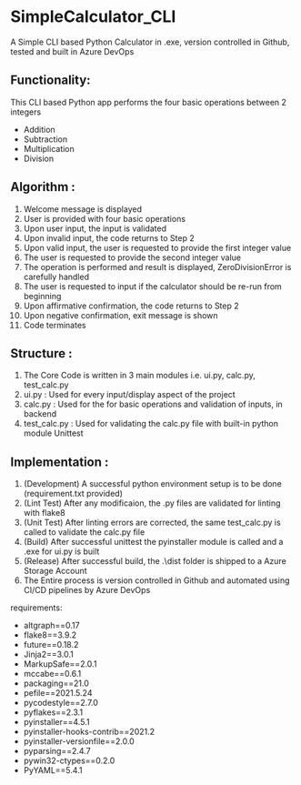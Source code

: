 # SimpleCalculator_CLI
A Simple CLI based Python Calculator in .exe, version controlled in Github, tested and built in Azure DevOps

## Functionality:
This CLI based Python app performs the four basic operations between 2 integers
* Addition
* Subtraction
* Multiplication
* Division

## Algorithm :
1. Welcome message is displayed
2. User is provided with four basic operations
3. Upon user input, the input is validated
4. Upon invalid input, the code returns to Step 2
5. Upon valid input, the user is requested to provide the first integer value
6. The user is requested to provide the second integer value
7. The operation is performed and result is displayed, ZeroDivisionError is carefully handled
8. The user is requested to input if the calculator should be re-run from beginning
9. Upon affirmative confirmation, the code returns to Step 2
10. Upon negative confirmation, exit message is shown
11. Code terminates

## Structure :
1. The Core Code is written in 3 main modules i.e. ui.py, calc.py, test_calc.py
2. ui.py : Used for every input/display aspect of the project
3. calc.py : Used for the for basic operations and validation of inputs, in backend
4. test_calc.py : Used for validating the calc.py file with built-in python module Unittest

## Implementation :
1. (Development) A successful python environment setup is to be done (requirement.txt provided)
2. (Lint Test) After any modificaion, the .py files are validated for linting with flake8
3. (Unit Test) After linting errors are corrected, the same test_calc.py is called to validate the calc.py file
4. (Build) After successful unittest the pyinstaller module is called and a .exe for ui.py is built
5. (Release) After successful build, the .\dist folder is shipped to a Azure Storage Account
6. The Entire process is version controlled in Github and automated using CI/CD pipelines by Azure DevOps

requirements:
* altgraph==0.17
* flake8==3.9.2
* future==0.18.2
* Jinja2==3.0.1
* MarkupSafe==2.0.1
* mccabe==0.6.1
* packaging==21.0
* pefile==2021.5.24
* pycodestyle==2.7.0
* pyflakes==2.3.1
* pyinstaller==4.5.1
* pyinstaller-hooks-contrib==2021.2
* pyinstaller-versionfile==2.0.0
* pyparsing==2.4.7
* pywin32-ctypes==0.2.0
* PyYAML==5.4.1
